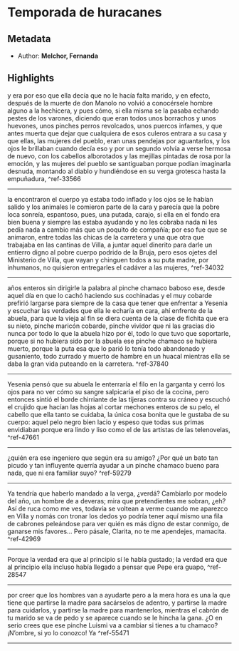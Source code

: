 
# Temporada de huracanes
## Metadata
* Author: **Melchor, Fernanda**

## Highlights
y era por eso que ella decía que no le hacía falta marido, y en efecto, después de la muerte de don Manolo no volvió a conocérsele hombre alguno a la hechicera, y pues cómo, si ella misma se la pasaba echando pestes de los varones, diciendo que eran todos unos borrachos y unos huevones, unos pinches perros revolcados, unos puercos infames, y que antes muerta que dejar que cualquiera de esos culeros entrara a su casa y que ellas, las mujeres del pueblo, eran unas pendejas por aguantarlos, y los ojos le brillaban cuando decía eso y por un segundo volvía a verse hermosa de nuevo, con los cabellos alborotados y las mejillas pintadas de rosa por la emoción, y las mujeres del pueblo se santiguaban porque podían imaginarla desnuda, montando al diablo y hundiéndose en su verga grotesca hasta la empuñadura,  ^ref-33566

---
la encontraron el cuerpo ya estaba todo inflado y los ojos se le habían salido y los animales le comieron parte de la cara y parecía que la pobre loca sonreía, espantoso, pues, una putada, carajo, si ella en el fondo era bien buena y siempre las estaba ayudando y no les cobraba nada ni les pedía nada a cambio más que un poquito de compañía; por eso fue que se animaron, entre todas las chicas de la carretera y una que otra que trabajaba en las cantinas de Villa, a juntar aquel dinerito para darle un entierro digno al pobre cuerpo podrido de la Bruja, pero esos ojetes del Ministerio de Villa, que vayan y chinguen todos a su puta madre, por inhumanos, no quisieron entregarles el cadáver a las mujeres,  ^ref-34032

---
años enteros sin dirigirle la palabra al pinche chamaco baboso ese, desde aquel día en que lo cachó haciendo sus cochinadas y el muy cobarde prefirió largarse para siempre de la casa que tener que enfrentar a Yesenia y escuchar las verdades que ella le echaría en cara, ahí enfrente de la abuela, para que la vieja al fin se diera cuenta de la clase de fichita que era su nieto, pinche maricón cobarde, pinche vividor que ni las gracias dio nunca por todo lo que la abuela hizo por él, todo lo que tuvo que soportarle, porque si no hubiera sido por la abuela ese pinche chamaco se hubiera muerto, porque la puta esa que lo parió lo tenía todo abandonado y gusaniento, todo zurrado y muerto de hambre en un huacal mientras ella se daba la gran vida puteando en la carretera.  ^ref-37840

---
Yesenia pensó que su abuela le enterraría el filo en la garganta y cerró los ojos para no ver cómo su sangre salpicaría el piso de la cocina, pero entonces sintió el borde chirriante de las tijeras contra su cráneo y escuchó el crujido que hacían las hojas al cortar mechones enteros de su pelo, el cabello que ella tanto se cuidaba, la única cosa bonita que le gustaba de su cuerpo: aquel pelo negro bien lacio y espeso que todas sus primas envidiaban porque era lindo y liso como el de las artistas de las telenovelas,  ^ref-47661

---
¿quién era ese ingeniero que según era su amigo? ¿Por qué un bato tan picudo y tan influyente querría ayudar a un pinche chamaco bueno para nada, que ni era familiar suyo?  ^ref-59279

---
Ya tendría que haberlo mandado a la verga, ¿verdá? Cambiarlo por modelo del año, un hombre de a deveras; mira que pretendientes me sobran, ¿eh? Así de ruca como me ves, todavía se voltean a verme cuando me aparezco en Villa y nomás con tronar los dedos yo podría tener aquí mismo una fila de cabrones peleándose para ver quién es más digno de estar conmigo, de ganarse mis favores… Pero pásale, Clarita, no te me apendejes, mamacita.  ^ref-42969

---
Porque la verdad era que al principio sí le había gustado; la verdad era que al principio ella incluso había llegado a pensar que Pepe era guapo,  ^ref-28547

---
por creer que los hombres van a ayudarte pero a la mera hora es una la que tiene que partirse la madre para sacárselos de adentro, y partirse la madre para cuidarlos, y partirse la madre para mantenerlos, mientras el cabrón de tu marido se va de pedo y se aparece cuando se le hincha la gana. ¿O en serio crees que ese pinche Luismi va a cambiar si tienes a tu chamaco? ¡N’ombre, si yo lo conozco! Ya  ^ref-55471

---
